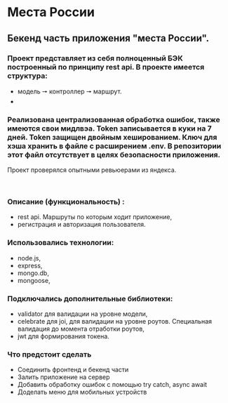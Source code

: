# __Места России__

## Бекенд часть приложения "места России".
### Проект представляет из себя полноценный БЭК построенный по принципу rest api. В проекте имеется структура: 
* модель 🠖 контроллер 🠖 маршрут.
* 
### Реализована централизованная обработка ошибок, также имеются свои мидлвэа. Token записывается в куки на 7 дней. Token защищен двойным хешированием. Ключ для хэша хранить в файле с расширением .env. В репозитории этот файл отсутствует в целях безопасности приложения.
Проект проверялся опытными ревьюерами из яндекса.

<br/>

### Описание (функциональность) :
* rest api. Маршруты по которым ходит приложение,
* регистрация и авторизация пользователя.

### Использовались технологии:
* node.js,
* express,
* mongo.db,
* mongoose,

### Подключались дополнительные библиотеки: 
* validator для валидации на уровне модели, 
* celebrate для joi, для валидации на уровне роутов. Специальная валидация до момента отработки роутов,
* jwt для формирования токена.

### Что предстоит сделать
* Соединить фронтенд и бекенд части
* Залить приложение на сервер
* Добавить обработку ошибок с помощью try catch, async await
* Доделать меню для мобильных устройств
